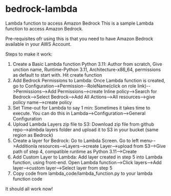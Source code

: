 # bedrock-lambda
Lambda function to access Amazon Bedrock
This is a sample Lambda function to access Amazon Bedrock.

Pre-requisites ofr using this is that you need to have Amazon Bedrock available in your AWS Account.

Steps to make it work:
1. Create a Basic Lambda function Python 3.11:
Author from scratch, Give unction name, Runtime-Python 3.11, Architecture-x86_64, permissions as default to start with. Hit create function
2. Add Bedrock Permissions to Lambda:
Once Lambda function is created, go to Configuration-->Permission--RoleName(click on role link)-->Permissions-->Add Permissions-->create Inline policy-->Search for Bedrock-->Select Bedrock-->Add All Actions-->All resources-->give policy name-->create policy
3. Set Time-out for Lambda to say 1 min: Sometimes it takes time to execute. You can do this in Lambda-->Configuration-->General Configuration
4. Upload Lambda Layers zip file to S3: Download zip file from github repo-->almbda layers folder and upload it to S3 in your bucket (same region as Bedrock)
5. Create a layer for Bedrock: 
Go to Lambda Screen. Go to left menu-->Additionla resources-->Layers-->create Layer-->upload from S3-->Give path of step 4, compatible runtime as Python 3.11-->Create
6. Add Custom Layer to Lambda: Add layer created in step 5 into Lambda function, using front-end. Open Lambda function-->Click layers-->Add layer-->custom layer-->Select layer from step 5
7. Copy code from lambda_code/lambda_function.py to your lambda function code

It should all work now!

   
   
